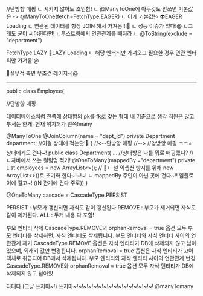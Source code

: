 
//단방향 매핑
  ㄴ 시키지 않아도 조인함!
  ㄴ @ManyToOne에 아무것도 안쓰면
기본값은 -> 
@ManyToOne(fetch=FetchType.EAGER)
ㄴ 이게 기본값!⭐️
👽EAGER Loading
ㄴ 연관된 데이터를 항상 
    JOIN 해서 가져옴!!!🌟
ㄴ 성능 이슈가 있다!@
ㄴ그래도 굳이 써야한다면!
ㄴ투스트링에서 연관관계를 빼줘라
ㄴ @ToString(exclude = "department")

FetchType.LAZY
🧤LAZY Loading
ㄴ 해당 엔터티만 가져오고
필요한 경우 연관 엔터티만 가져옴!@

🌟실무적 측면 무조건 레이지~!@

---

public class Employee{

//단방향 매핑

데이터베이스처럼 한쪽에 상대방의
pk를 fk로 갖는 형태
내 기준으로 생각
직원은 많고 부서는 한개!
현재 위치꺼가 왼쪽!many

@ManyToOne
@JoinColumn(name = "dept_id")
private Department department; //이걸 상대에 적는닷!🌟
}
//<--단방향 매핑
//-->
//양방향 매핑 ㄱㄱ⭐️
상대에게도 건다~!
public class Department{
...
//상대방은 나를 뭐로 매핑했니?
// ㄴ자바에서 쓰는 컬럼명 적기!
@OneToMany(mappedBy ="department")
private List<Employee> employees = new ArrayList<>();
// 🌟ㄴ 널 익셉션 방지를 위해 new ArrayList<>()로 초기화 한다~!~!~!
ㄴ mappedBy 주인이 아닌 곳에 건다~!! 임플로이에 걸고~! ((N 관계에 건다 주로))
}

@OneToMany
cascade = CascadeType.PERSIST

PERSIST : 부모가 갱신되면 자식도 같이 갱신된다
REMOVE : 부모가 제거되면 자식도 같이 제거된다.
ALL : 두개 내용 다 포함!




부모 엔티티 삭제
CascadeType.REMOVE와 orphanRemoval = true 옵션 모두
부모 엔티티를 삭제하면, 자식 엔티티도 삭제됩니다.
부모 엔티티와 자식 엔티티 사이의 연관관계 제거
CascadeType.REMOVE 옵션은 자식 엔티티가 DB에 삭제되지 않고 남아있으며, 외래키 값만 변경됩니다.
orphanRemoval = true 옵션은 자식 엔티티가 고아 객체로 취급되어 DB에서 삭제됩니다.
부모 엔티티와 자식 엔티티 사이의 연관관계 변경
CascadeType.REMOVE와 orphanRemoval = true 옵션 모두
자식 엔티티가 DB에 삭제되지 않고 남아있


다대다 (그냥 쓰지마~!)
쓰지마~!~!~!~!~!~!~!~!~!~!~!~!~!~!~!~!
@manyTomany 
